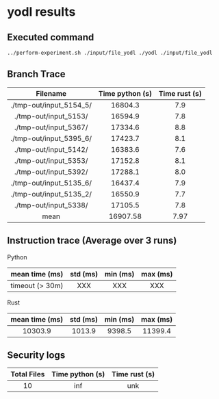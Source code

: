 # yodl results

## Executed command

```bash
../perform-experiment.sh ./input/file_yodl ./yodl ./input/file_yodl
```

## Branch Trace

|        Filename         | Time python (s) | Time rust (s) |
| :---------------------: | :-------------: | :-----------: |
| ./tmp-out/input_5154_5/ |     16804.3     |      7.9      |
|  ./tmp-out/input_5153/  |     16594.9     |      7.8      |
|  ./tmp-out/input_5367/  |     17334.6     |      8.8      |
| ./tmp-out/input_5395_6/ |     17423.7     |      8.1      |
|  ./tmp-out/input_5142/  |     16383.6     |      7.6      |
|  ./tmp-out/input_5353/  |     17152.8     |      8.1      |
|  ./tmp-out/input_5392/  |     17288.1     |      8.0      |
| ./tmp-out/input_5135_6/ |     16437.4     |      7.9      |
| ./tmp-out/input_5135_2/ |     16550.9     |      7.7      |
|  ./tmp-out/input_5338/  |     17105.5     |      7.8      |
|          mean           |    16907.58     |     7.97      |

## Instruction trace (Average over 3 runs)

Python

| mean time (ms)  | std (ms) | min (ms) | max (ms) |
| :-------------: | :------: | :------: | :------: |
| timeout (> 30m) |   XXX    |   XXX    |   XXX    |

Rust

| mean time (ms) | std (ms) | min (ms) | max (ms) |
| :------------: | :------: | :------: | :------: |
|    10303.9     |  1013.9  |  9398.5  | 11399.4  |

## Security logs

| Total Files | Time python (s) | Time rust (s) |
| :---------: | :-------------: | :-----------: |
|     10      |       inf       |      unk      |
